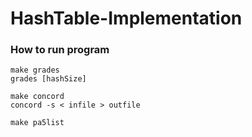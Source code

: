 # HashTable-Implementation

### How to run program
```
make grades
grades [hashSize]

make concord
concord -s < infile > outfile

make pa5list
```